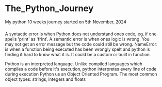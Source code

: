 # The_Python_Journey
My python 10 weeks journey started on 5th November, 2024

### 
A syntactic error is when Python does not understand ones code, eg. if one spells 'print' as 'frint'. 
A semantic error is when ones logic is wrong. You may not get an error message but the code could still be wrong.
NameError: is when a function being executed has been wrongly spelt and python is finding it hard to know what it is. It could be a custom or built in function

Python is an interpreted language. Unlike compiled languages which compiles a code before it's execution, python interpretes every line of code during execution
Python us an Object Oriented Program. The most common object types: strings, integers and floats
